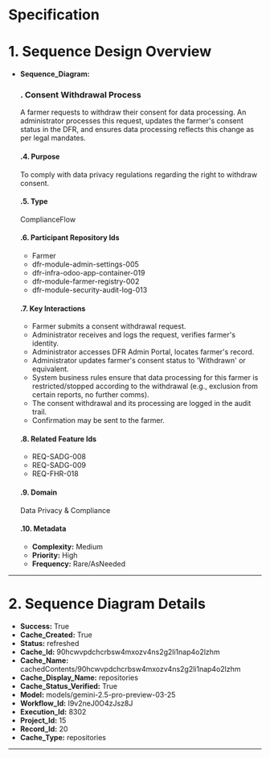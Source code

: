 # Specification

# 1. Sequence Design Overview

- **Sequence_Diagram:**
  ### . Consent Withdrawal Process
  A farmer requests to withdraw their consent for data processing. An administrator processes this request, updates the farmer's consent status in the DFR, and ensures data processing reflects this change as per legal mandates.

  #### .4. Purpose
  To comply with data privacy regulations regarding the right to withdraw consent.

  #### .5. Type
  ComplianceFlow

  #### .6. Participant Repository Ids
  
  - Farmer
  - dfr-module-admin-settings-005
  - dfr-infra-odoo-app-container-019
  - dfr-module-farmer-registry-002
  - dfr-module-security-audit-log-013
  
  #### .7. Key Interactions
  
  - Farmer submits a consent withdrawal request.
  - Administrator receives and logs the request, verifies farmer's identity.
  - Administrator accesses DFR Admin Portal, locates farmer's record.
  - Administrator updates farmer's consent status to 'Withdrawn' or equivalent.
  - System business rules ensure that data processing for this farmer is restricted/stopped according to the withdrawal (e.g., exclusion from certain reports, no further comms).
  - The consent withdrawal and its processing are logged in the audit trail.
  - Confirmation may be sent to the farmer.
  
  #### .8. Related Feature Ids
  
  - REQ-SADG-008
  - REQ-SADG-009
  - REQ-FHR-018
  
  #### .9. Domain
  Data Privacy & Compliance

  #### .10. Metadata
  
  - **Complexity:** Medium
  - **Priority:** High
  - **Frequency:** Rare/AsNeeded
  


---

# 2. Sequence Diagram Details

- **Success:** True
- **Cache_Created:** True
- **Status:** refreshed
- **Cache_Id:** 90hcwvpdchcrbsw4mxozv4ns2g2li1nap4o2lzhm
- **Cache_Name:** cachedContents/90hcwvpdchcrbsw4mxozv4ns2g2li1nap4o2lzhm
- **Cache_Display_Name:** repositories
- **Cache_Status_Verified:** True
- **Model:** models/gemini-2.5-pro-preview-03-25
- **Workflow_Id:** I9v2neJ0O4zJsz8J
- **Execution_Id:** 8302
- **Project_Id:** 15
- **Record_Id:** 20
- **Cache_Type:** repositories


---

